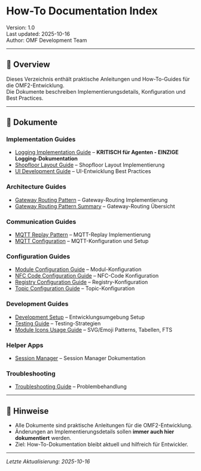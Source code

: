 # How-To Documentation Index

Version: 1.0  
Last updated: 2025-10-16  
Author: OMF Development Team  

---

## 📑 Overview
Dieses Verzeichnis enthält praktische Anleitungen und How-To-Guides für die OMF2-Entwicklung.  
Die Dokumente beschreiben Implementierungsdetails, Konfiguration und Best Practices.  

---

## 🔗 Dokumente

### Implementation Guides
- [Logging Implementation Guide](logging-implementation-guide.md) – **KRITISCH für Agenten - EINZIGE Logging-Dokumentation**
- [Shopfloor Layout Guide](SHOPFLOOR_LAYOUT_GUIDE.md) – Shopfloor Layout Implementierung
- [UI Development Guide](UI_DEVELOPMENT_GUIDE.md) – UI-Entwicklung Best Practices

### Architecture Guides
- [Gateway Routing Pattern](architecture/gateway-routing-pattern.md) – Gateway-Routing Implementierung
- [Gateway Routing Pattern Summary](architecture/gateway-routing-pattern-SUMMARY.md) – Gateway-Routing Übersicht

### Communication Guides
- [MQTT Replay Pattern](communication/mqtt-replay-pattern.md) – MQTT-Replay Implementierung
- [MQTT Configuration](communication/mqtt/) – MQTT-Konfiguration und Setup

### Configuration Guides
- [Module Configuration Guide](configuration/module-configuration-guide.md) – Modul-Konfiguration
- [NFC Code Configuration Guide](configuration/nfc-code-configuration-guide.md) – NFC-Code Konfiguration
- [Registry Configuration Guide](configuration/registry-configuration-guide.md) – Registry-Konfiguration
- [Topic Configuration Guide](configuration/topic-configuration-guide.md) – Topic-Konfiguration

### Development Guides
- [Development Setup](development/) – Entwicklungsumgebung Setup
- [Testing Guide](testing/) – Testing-Strategien
- [Module Icons Usage Guide](development/module-icons-usage-guide.md) – SVG/Emoji Patterns, Tabellen, FTS

### Helper Apps
- [Session Manager](helper_apps/session-manager/) – Session Manager Dokumentation

### Troubleshooting
- [Troubleshooting Guide](troubleshooting/) – Problembehandlung

---

## 📌 Hinweise
- Alle Dokumente sind praktische Anleitungen für die OMF2-Entwicklung.  
- Änderungen an Implementierungsdetails sollen **immer auch hier dokumentiert** werden.  
- Ziel: How-To-Dokumentation bleibt aktuell und hilfreich für Entwickler.

---

*Letzte Aktualisierung: 2025-10-16*
